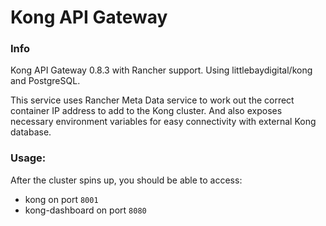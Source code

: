 # Kong API Gateway

### Info
Kong API Gateway 0.8.3 with Rancher support. Using littlebaydigital/kong and PostgreSQL.

This service uses Rancher Meta Data service to work out the correct container IP address to add to the Kong cluster. And also
exposes necessary environment variables for easy connectivity with external Kong database.

### Usage:
After the cluster spins up, you should be able to access:

- kong on port `8001`
- kong-dashboard on port `8080`
